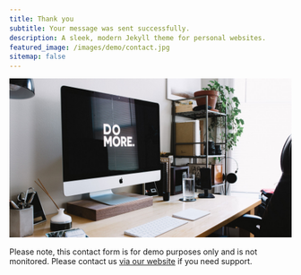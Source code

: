 ```yaml
---
title: Thank you
subtitle: Your message was sent successfully.
description: A sleek, modern Jekyll theme for personal websites.
featured_image: /images/demo/contact.jpg
sitemap: false
---
```


![](/images/demo/about.jpg)

Please note, this contact form is for demo purposes only and is not monitored. Please contact us [via our website](https://jekyllthemes.io) if you need support.